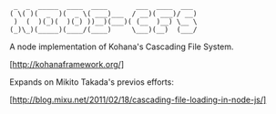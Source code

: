 	 _  _  _____  ____  ____       ___  ____  ___ 
	( \( )(  _  )(  _ \( ___)___  / __)( ___)/ __)
	 )  (  )(_)(  )(_) ))__)(___)( (__  )__) \__ \
	(_)\_)(_____)(____/(____)     \___)(__)  (___/
A node implementation of Kohana's Cascading File System.

[http://kohanaframework.org/]

Expands on Mikito Takada's previos efforts:

[http://blog.mixu.net/2011/02/18/cascading-file-loading-in-node-js/]